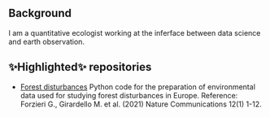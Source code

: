## Background 
I am a quantitative ecologist working at the inferface between data science and earth observation.

<!--
**drmarcogir/drmarcogir** is a ✨ _special_ ✨ repository because its `README.md` (this file) appears on your GitHub profile.

Here are some ideas to get you started:

- 🔭 I’m currently working on ...
- 🌱 I’m currently learning ...
- 👯 I’m looking to collaborate on ...
- 🤔 I’m looking for help with ...
- 💬 Ask me about ...
- 📫 How to reach me: ...
- 😄 Pronouns: ...
- ⚡ Fun fact: ...
-->

## ✨Highlighted✨ repositories
- [Forest disturbances](https://github.com/drmarcogir/ForestAtRisk) Python code for the preparation of environmental data used for studying forest disturbances in Europe. Reference: Forzieri G., Girardello M. et al. (2021) Nature Communications 12(1) 1-12.

